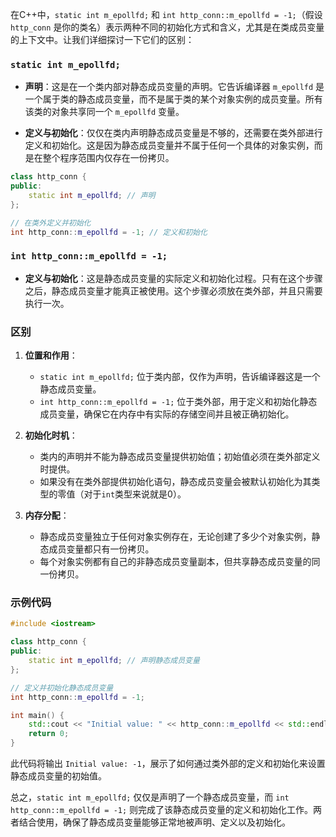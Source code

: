 在C++中，`static int m_epollfd;` 和 `int http_conn::m_epollfd = -1;`（假设 `http_conn` 是你的类名）表示两种不同的初始化方式和含义，尤其是在类成员变量的上下文中。让我们详细探讨一下它们的区别：

### `static int m_epollfd;`

- **声明**：这是在一个类内部对静态成员变量的声明。它告诉编译器 `m_epollfd` 是一个属于类的静态成员变量，而不是属于类的某个对象实例的成员变量。所有该类的对象共享同一个 `m_epollfd` 变量。
  
- **定义与初始化**：仅仅在类内声明静态成员变量是不够的，还需要在类外部进行定义和初始化。这是因为静态成员变量并不属于任何一个具体的对象实例，而是在整个程序范围内仅存在一份拷贝。

```cpp
class http_conn {
public:
    static int m_epollfd; // 声明
};

// 在类外定义并初始化
int http_conn::m_epollfd = -1; // 定义和初始化
```

### `int http_conn::m_epollfd = -1;`

- **定义与初始化**：这是静态成员变量的实际定义和初始化过程。只有在这个步骤之后，静态成员变量才能真正被使用。这个步骤必须放在类外部，并且只需要执行一次。

### 区别

1. **位置和作用**：
   - `static int m_epollfd;` 位于类内部，仅作为声明，告诉编译器这是一个静态成员变量。
   - `int http_conn::m_epollfd = -1;` 位于类外部，用于定义和初始化静态成员变量，确保它在内存中有实际的存储空间并且被正确初始化。

2. **初始化时机**：
   - 类内的声明并不能为静态成员变量提供初始值；初始值必须在类外部定义时提供。
   - 如果没有在类外部提供初始化语句，静态成员变量会被默认初始化为其类型的零值（对于`int`类型来说就是0）。

3. **内存分配**：
   - 静态成员变量独立于任何对象实例存在，无论创建了多少个对象实例，静态成员变量都只有一份拷贝。
   - 每个对象实例都有自己的非静态成员变量副本，但共享静态成员变量的同一份拷贝。

### 示例代码

```cpp
#include <iostream>

class http_conn {
public:
    static int m_epollfd; // 声明静态成员变量
};

// 定义并初始化静态成员变量
int http_conn::m_epollfd = -1;

int main() {
    std::cout << "Initial value: " << http_conn::m_epollfd << std::endl;
    return 0;
}
```

此代码将输出 `Initial value: -1`，展示了如何通过类外部的定义和初始化来设置静态成员变量的初始值。

总之，`static int m_epollfd;` 仅仅是声明了一个静态成员变量，而 `int http_conn::m_epollfd = -1;` 则完成了该静态成员变量的定义和初始化工作。两者结合使用，确保了静态成员变量能够正常地被声明、定义以及初始化。